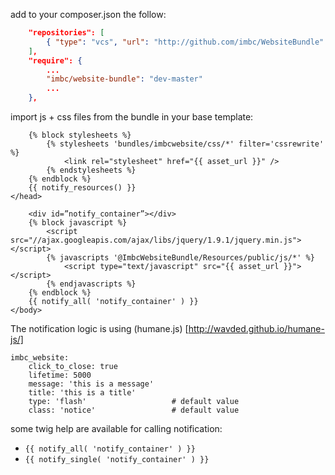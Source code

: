 add to your composer.json the follow:

``` json
    "repositories": [
        { "type": "vcs", "url": "http://github.com/imbc/WebsiteBundle" }
    ],
    "require": {
        ...
        "imbc/website-bundle": "dev-master"
        ...
    },

```


import js + css files from the bundle in your base template:

``` twig
    {% block stylesheets %}
        {% stylesheets 'bundles/imbcwebsite/css/*' filter='cssrewrite' %}
            <link rel="stylesheet" href="{{ asset_url }}" />
        {% endstylesheets %}
    {% endblock %}
    {{ notify_resources() }}
</head>
```

``` twig
    <div id=”notify_container”></div>
    {% block javascript %}
        <script src="//ajax.googleapis.com/ajax/libs/jquery/1.9.1/jquery.min.js"></script>
        {% javascripts '@ImbcWebsiteBundle/Resources/public/js/*' %}
            <script type="text/javascript" src="{{ asset_url }}"></script>
        {% endjavascripts %}
    {% endblock %}
    {{ notify_all( 'notify_container' ) }}
</body>
```

The notification logic is using (humane.js) [http://wavded.github.io/humane-js/]

```
imbc_website:
    click_to_close: true
    lifetime: 5000
    message: 'this is a message'
    title: 'this is a title'
    type: 'flash'                   # default value
    class: 'notice'                 # default value
```

some twig help are available for calling notification:
 * ```{{ notify_all( 'notify_container' ) }}```
 * ```{{ notify_single( 'notify_container' ) }}```